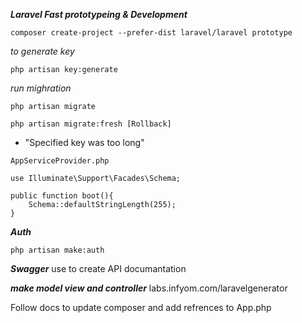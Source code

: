 ***Laravel Fast prototypeing & Development***


```
composer create-project --prefer-dist laravel/laravel prototype
```
*to generate key*

```
php artisan key:generate
```

*run mighration*
```
php artisan migrate

php artisan migrate:fresh [Rollback]
```
- "Specified key was too long"

```
AppServiceProvider.php

use Illuminate\Support\Facades\Schema;

public function boot(){
	Schema::defaultStringLength(255);
}

```

***Auth***

```
php artisan make:auth
```
***Swagger***
use to create API documantation


***make model view and controller***
labs.infyom.com/laravelgenerator



Follow docs to update composer and add refrences to App.php